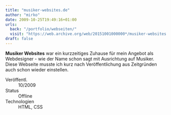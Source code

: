 ```yaml
---
title: "musiker-websites.de"
author: "mirko"
date: 2009-10-25T19:49:16+01:00
urls:
  back: "/portfolio/webseiten/"
  visit: "https://web.archive.org/web/20151001000000*/musiker-websites.de"
draft: false
---
```


**Musiker Websites** war ein kurzzeitiges Zuhause für mein Angebot als Webdesigner - wie der Name schon sagt mit Ausrichtung auf Musiker. Diese Webseite musste ich kurz nach Veröffentlichung aus Zeitgründen auch schon wieder einstellen.

<dl>
  <dt>Veröffentl.</dt><dd>10/2009</dd>
  <dt>Status</dt><dd>Offline</dd>
  <dt>Technologien</dt><dd>HTML, CSS</dd>
</dl>
